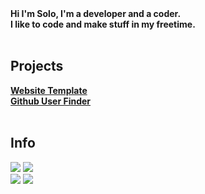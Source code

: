 <div></div>
<b>Hi I'm Solo, I'm a developer and a coder.</b>
<div></div>
<b>I like to code and make stuff in my freetime.</b>
<br><br>
<h2>Projects</h2>
<div></div>
<b><a href="https://catgirlssimp.github.io/websiteTemplate.html">Website Template</a></b>
<div></div>
<b><a href="https://catgirlssimp.github.io/githubUserFinder.html">Github User Finder</a></b>
<br></br>
<h2>Info</h2>
<div>
<img src="https://github-readme-stats.vercel.app/api/top-langs/?username=CatgirlsSimp&count_private=true&theme=midnight-purple&layout=compact">
<img src="https://spotify-github-profile.vercel.app/api/view?uid=soloboyyeet&cover_image=true&theme=default">
</div>
<img src="https://lanyard-profile-readme.vercel.app/api/626848427736694795?theme=dark&bg=222024&animated=false&hideDiscrim=true&borderRadius=30px&idleMessage=Idling">
<img src="https://readme-typing-svg.herokuapp.com?size=30&lines=Get+some+bitches.">